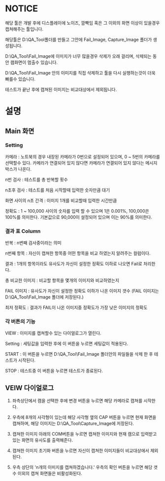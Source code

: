 # NOTICE
해당 툴은 개발 후에 디스플레이에 노이즈, 깜빡임 혹은 그 이외의 화면 이상이 있을경우 캡쳐해주는 툴입니다.

해당툴은 D:\QA_Tool폴더를 만들고 그안에 Fail_Image, Capture_Image 폴더가 생성됩니다.

D:\QA_Tool\Fail_Image에 이미지가 너무 많을경우 삭제가 오래 걸리며, 삭제되는 동안 캠화면이 멈출수 있습니다.

D:\QA_Tool\Fail_Image 안의 이미지를 직접 삭제하고 툴을 다시 실행하는것이 더욱 빠를수 있습니다.

테스트가 끝난 후에 캡쳐된 이미지는 비교대상에서 제외됩니다.


# 설명
## Main 화면
### Setting
카메라 : 노트북의 경우 내장된 카메라가 0번으로 설정되어 있으며, 0 ~ 5번의 카메라를 선택할수 있다. 카메라가 연결되어 있지 않다면 카메라가 연결되어 있지 않다는 메시지 박스가 나온다.

n번 검사 : 테스트를 총 반복할 횟수

n초후 검사 : 테스트를 처음 시작할때 입력한 숫자만큼 대기

화면 사이의 n초 간격 : 이미지 1개를 비교할때 입력한 시간만큼 

정확도 : 1 ~ 100,000 사이의 숫자를 입력 할 수 있으며 1은 0.001%, 100,000은 100%를 의미한다. 기본값으로 90,000이 설정되어 있으며 이는 90%를 의미한다.

### 결과 표 Column
반복 : n번째 검사중이라는 의미

n번째 항목 : 자신이 캡쳐한 항목중 어떤 항목을 비교 하였는지 알려주는 컬럼이다.

결과 : 1개의 항목이라도 유사도가 자신이 설정한 정확도 이하로 나오면 Fail로 처리한다.

총 비교한 이미지 : 비교할 항목을 몇개의 이미지와 비교하였는지

FAIL 이미지 : 유사도가 자신이 설정한 정확도 이하가 나온 이미지 갯수 (FAIL 이미지는 D:\QA_Tool\Fail_Image 폴더에 저장된다.)

최저 정확도 : 결과가 FAIL이 나온 이미지중 정확도가 가장 낮은 이미지의 정확도

### 각 버튼의 기능
VIEW : 이미지를 캡쳐할수 있는 다이얼로그가 열린다.

Setting : 세팅값을 입력한 후에 이 버튼을 누르면 세팅값이 적용된다.

START : 이 버튼을 누르면 D:\QA_Tool\Fail_Image 폴더안의 파일들을 삭제 한 후 테스트가 시작된다.

STOP : 테스트중 이 버튼을 누르면 테스트가 종료된다.

## VEIW 다이얼로그
1. 좌측상단에서 캠을 선택한 후에 변경 버튼을 누르면 해당 카메라로 캡쳐를 시작한다.

2. 우측에 8개의 사각형이 있는데 해당 사각형 옆의 CAP 버튼을 누르면 현재 화면을 캡쳐하며, 해당 이미지는 D:\QA_Tool\Capture_Image에 저장된다.

3. 캡쳐한 이미지 아래의 COM버튼을 누르면 캡쳐한 이미지와 현재 캠으로 입력받고있는 화면의 유사도를 출력해준다.

4. 캡쳐한 이미지 초기화 버튼을 누르면 자신이 캡쳐한 이미지들이 비교대상에서 제외된다.

5. 우측 상단의 'n개의 이미지를 캡쳐하겠습니다.' 우측의 확인 버튼을 누르면 해당 갯수 이외의 캡쳐 화면들은 비활성화된다.
